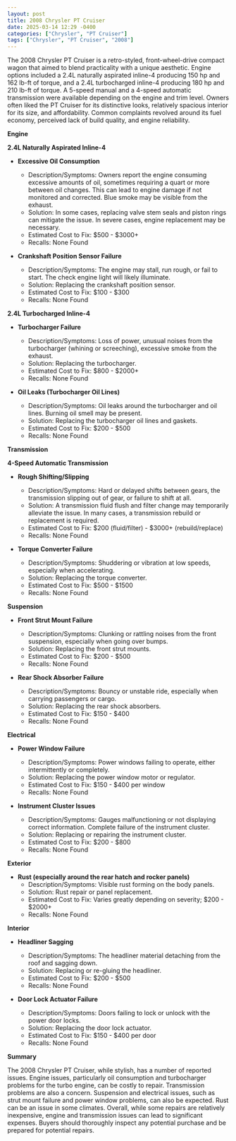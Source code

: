 ```yaml
---
layout: post
title: 2008 Chrysler PT Cruiser
date: 2025-03-14 12:29 -0400
categories: ["Chrysler", "PT Cruiser"]
tags: ["Chrysler", "PT Cruiser", "2008"]
---
```

The 2008 Chrysler PT Cruiser is a retro-styled, front-wheel-drive compact wagon that aimed to blend practicality with a unique aesthetic. Engine options included a 2.4L naturally aspirated inline-4 producing 150 hp and 162 lb-ft of torque, and a 2.4L turbocharged inline-4 producing 180 hp and 210 lb-ft of torque. A 5-speed manual and a 4-speed automatic transmission were available depending on the engine and trim level. Owners often liked the PT Cruiser for its distinctive looks, relatively spacious interior for its size, and affordability. Common complaints revolved around its fuel economy, perceived lack of build quality, and engine reliability.

**Engine**

**2.4L Naturally Aspirated Inline-4**

*   **Excessive Oil Consumption**
    *   Description/Symptoms: Owners report the engine consuming excessive amounts of oil, sometimes requiring a quart or more between oil changes. This can lead to engine damage if not monitored and corrected. Blue smoke may be visible from the exhaust.
    *   Solution: In some cases, replacing valve stem seals and piston rings can mitigate the issue. In severe cases, engine replacement may be necessary.
    *   Estimated Cost to Fix: $500 - $3000+
    *   Recalls: None Found

*   **Crankshaft Position Sensor Failure**
    *   Description/Symptoms: The engine may stall, run rough, or fail to start. The check engine light will likely illuminate.
    *   Solution: Replacing the crankshaft position sensor.
    *   Estimated Cost to Fix: $100 - $300
    *   Recalls: None Found

**2.4L Turbocharged Inline-4**

*   **Turbocharger Failure**
    *   Description/Symptoms: Loss of power, unusual noises from the turbocharger (whining or screeching), excessive smoke from the exhaust.
    *   Solution: Replacing the turbocharger.
    *   Estimated Cost to Fix: $800 - $2000+
    *   Recalls: None Found

*   **Oil Leaks (Turbocharger Oil Lines)**
    *   Description/Symptoms: Oil leaks around the turbocharger and oil lines. Burning oil smell may be present.
    *   Solution: Replacing the turbocharger oil lines and gaskets.
    *   Estimated Cost to Fix: $200 - $500
    *   Recalls: None Found

**Transmission**

**4-Speed Automatic Transmission**

*   **Rough Shifting/Slipping**
    *   Description/Symptoms: Hard or delayed shifts between gears, the transmission slipping out of gear, or failure to shift at all.
    *   Solution: A transmission fluid flush and filter change may temporarily alleviate the issue. In many cases, a transmission rebuild or replacement is required.
    *   Estimated Cost to Fix: $200 (fluid/filter) - $3000+ (rebuild/replace)
    *   Recalls: None Found

*   **Torque Converter Failure**
    *   Description/Symptoms: Shuddering or vibration at low speeds, especially when accelerating.
    *   Solution: Replacing the torque converter.
    *   Estimated Cost to Fix: $500 - $1500
    *   Recalls: None Found

**Suspension**

*   **Front Strut Mount Failure**
    *   Description/Symptoms: Clunking or rattling noises from the front suspension, especially when going over bumps.
    *   Solution: Replacing the front strut mounts.
    *   Estimated Cost to Fix: $200 - $500
    *   Recalls: None Found

*   **Rear Shock Absorber Failure**
    *   Description/Symptoms: Bouncy or unstable ride, especially when carrying passengers or cargo.
    *   Solution: Replacing the rear shock absorbers.
    *   Estimated Cost to Fix: $150 - $400
    *   Recalls: None Found

**Electrical**

*   **Power Window Failure**
    *   Description/Symptoms: Power windows failing to operate, either intermittently or completely.
    *   Solution: Replacing the power window motor or regulator.
    *   Estimated Cost to Fix: $150 - $400 per window
    *   Recalls: None Found

*   **Instrument Cluster Issues**
    *   Description/Symptoms: Gauges malfunctioning or not displaying correct information. Complete failure of the instrument cluster.
    *   Solution: Replacing or repairing the instrument cluster.
    *   Estimated Cost to Fix: $200 - $800
    *   Recalls: None Found

**Exterior**

*   **Rust (especially around the rear hatch and rocker panels)**
    *   Description/Symptoms: Visible rust forming on the body panels.
    *   Solution: Rust repair or panel replacement.
    *   Estimated Cost to Fix: Varies greatly depending on severity; $200 - $2000+
    *   Recalls: None Found

**Interior**

*   **Headliner Sagging**
    *   Description/Symptoms: The headliner material detaching from the roof and sagging down.
    *   Solution: Replacing or re-gluing the headliner.
    *   Estimated Cost to Fix: $200 - $500
    *   Recalls: None Found

*   **Door Lock Actuator Failure**
    *   Description/Symptoms: Doors failing to lock or unlock with the power door locks.
    *   Solution: Replacing the door lock actuator.
    *   Estimated Cost to Fix: $150 - $400 per door
    *   Recalls: None Found

**Summary**

The 2008 Chrysler PT Cruiser, while stylish, has a number of reported issues. Engine issues, particularly oil consumption and turbocharger problems for the turbo engine, can be costly to repair. Transmission problems are also a concern. Suspension and electrical issues, such as strut mount failure and power window problems, can also be expected. Rust can be an issue in some climates. Overall, while some repairs are relatively inexpensive, engine and transmission issues can lead to significant expenses. Buyers should thoroughly inspect any potential purchase and be prepared for potential repairs.

